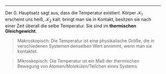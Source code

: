 ***

Der 0. Hauptsatz sagt aus, dass die Temperatur existiert. Körper $\mathcal{K}_{1}$ erscheint uns heiß, $\mathcal{K}_{2}$ kalt. bringt man sie in Kontakt, besitzen sie nach einer Zeit überall die selbe Temperatur. Sie sind im **thermischen Gleichgewicht**.

>Makroskopisch: Die Temperatur ist eine physikalische Größe, die  in verschiedenen Systemen denselben Wert annimmt, wenn man sie kontaktet.

>Mikroskopisch: Die Temperatur ist ein Maß der thermischen Bewegung von Atomen/Molekülen/Teilchen eines Systems

